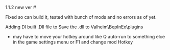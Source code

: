 1.1.2
new ver #

Fixed so can build it,
tested with bunch of mods and no errors as of yet.

Adding Dl built .Dll file to
Save the .dll to  Valheim\BepInEx\plugins     

-    may have to move your hotkey around like Q auto-run to something elce in the game settings menu  or F1 and change mod Hotkey
